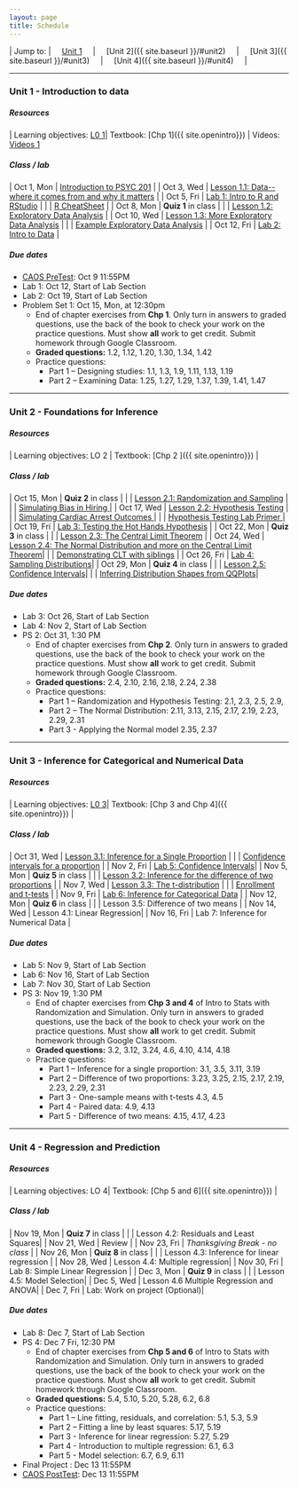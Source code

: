 ```yaml
---
layout: page
title: Schedule
---
```


| Jump to: | &nbsp;&nbsp;&nbsp; [Unit 1]({{site.baseurl}}/#unit1) &nbsp;&nbsp;&nbsp; | &nbsp;&nbsp;&nbsp; [Unit 2]({{ site.baseurl }}/#unit2) &nbsp;&nbsp;&nbsp; | &nbsp;&nbsp;&nbsp; [Unit 3]({{ site.baseurl }}/#unit3) &nbsp;&nbsp;&nbsp; | &nbsp;&nbsp;&nbsp; [Unit 4]({{ site.baseurl }}/#unit4) &nbsp;&nbsp;&nbsp; |

* * *

### <a name="unit1"></a> Unit 1 - Introduction to data

##### Resources

| Learning objectives: [L0 1]({{site.baseurl}}/los/#unit1)| Textbook: [Chp 1]({{ site.openintro}}) | Videos: [Videos 1](https://www.youtube.com/watch?list=PLkIselvEzpM6pZ76FD3NoCvvgkj_p-dE8&v=nEHFF1ADpWE)

##### Class / lab

| Oct 1, Mon  | [Introduction to PSYC 201](post/slides/intro.pdf)                                 |
| Oct 3, Wed  | [Lesson 1.1: Data--where it comes from and why it matters](post/slides/sampling.pdf)   |
| Oct 5, Fri  | [Lab 1: Intro to R and RStudio](post/labs/intro_to_r.html)                          |
|              | [R CheatSheet](post/rmd/r_cheatsheet.Rmd)                                          |
| Oct 8, Mon   |  **Quiz 1** in class                                                               |
|              | [Lesson 1.2: Exploratory Data Analysis](post/slides/eda.pdf)                 |
| Oct 10, Wed   | [Lesson 1.3: More Exploratory Data Analysis](post/slides/more_eda.pdf)          |
|              | [Example Exploratory Data Analysis](post/rmd/eda.Rmd) |
| Oct 12, Fri   | [Lab 2: Intro to Data](post/labs/intro_to_data.html)                               |

##### Due dates

* [CAOS PreTest](https://apps3.cehd.umn.edu/artist/user/scale_select.html): Oct 9 11:55PM
* Lab 1: Oct 12, Start of Lab Section
* Lab 2: Oct 19, Start of Lab Section
* Problem Set 1: Oct 15, Mon, at 12:30pm
  * End of chapter exercises from **Chp 1**. Only turn in answers to graded questions,
  use the back of the book to check your work on the practice questions. Must show
  **all** work to get credit. Submit homework through Google Classroom.
  * **Graded questions:** 1.2, 1.12, 1.20, 1.30, 1.34, 1.42
  * Practice questions:
      + Part 1 – Designing studies: 1.1, 1.3, 1.9, 1.11, 1.13, 1.19
      + Part 2 – Examining Data: 1.25, 1.27, 1.29, 1.37, 1.39, 1.41, 1.47

* * *

### <a name="unit2"></a> Unit 2 - Foundations for Inference

##### Resources

| Learning objectives: LO 2 | Textbook: [Chp 2 ]({{ site.openintro}}) |

##### Class / lab

| Oct 15, Mon  |  **Quiz 2** in class |
|             | [Lesson 2.1: Randomization and Sampling](post/slides/randomization.pdf) |
|             | [Simulating Bias in Hiring ](post/rmd/gender.Rmd) |
| Oct 17, Wed | [Lesson 2.2: Hypothesis Testing](post/slides/hypothesis_testing.pdf) |
|             | [Simulating Cardiac Arrest Outcomes ](post/rmd/cardiac.Rmd) |
|             | [Hypothesis Testing Lab Primer ](post/slides/lab_primer.pdf) |
| Oct 19, Fri | [Lab 3: Testing the Hot Hands Hypothesis](post/labs/hypothesis_testing.html) |
| Oct 22, Mon | **Quiz 3** in class |
|             | [Lesson 2.3: The Central Limit Theorem](post/slides/clt.pdf) |
| Oct 24, Wed | [Lesson 2.4: The Normal Distribution and more on the Central Limit Theorem](post/slides/normal.pdf)|
|             | [Demonstrating CLT with siblings](post/rmd/siblings.Rmd)    |
| Oct 26, Fri | [Lab 4: Sampling Distributions](post/labs/sampling_distributions.html)|
| Oct 29, Mon | **Quiz 4** in class |
|             | [Lesson 2.5: Confidence Intervals](post/slides/confidence_intervals.pdf)|
|             | [Inferring Distribution Shapes from QQPlots](post/rmd/qqplots.Rmd)|

##### Due dates

* Lab 3: Oct 26, Start of Lab Section
* Lab 4: Nov 2, Start of Lab Section
* PS 2: Oct 31, 1:30 PM
  * End of chapter exercises from **Chp 2**. Only turn in answers to graded questions,
  use the back of the book to check your work on the practice questions. Must show
  **all** work to get credit. Submit homework through Google Classroom.
  * **Graded questions:**  2.4, 2.10, 2.16, 2.18, 2.24, 2.38
  * Practice questions:
      + Part 1 – Randomization and Hypothesis Testing: 2.1, 2.3, 2.5, 2.9,
      + Part 2 – The Normal Distribution: 2.11, 3.13, 2.15, 2.17, 2.19, 2.23, 2.29, 2.31
      + Part 3 - Applying the Normal model 2.35, 2.37

* * *

### <a name="unit3"></a> Unit 3 - Inference for Categorical and Numerical Data

##### Resources

| Learning objectives: [L0 3]({{site.baseurl}}/los/#unit3)| Textbook: [Chp 3 and Chp 4]({{ site.openintro}}) |

##### Class / lab

| Oct 31, Wed | [Lesson 3.1: Inference for a Single Proportion](post/slides/inference_proportion.pdf) |
|             | [Confidence intervals for a proportion](post/rmd/one_prop_clt.Rmd) |
| Nov 2, Fri | [Lab 5: Confidence Intervals](post/labs/confidence_intervals.html)|
| Nov 5, Mon | **Quiz 5** in class |
|            | [Lesson 3.2: Inference for the difference of two proportions](post/slides/prop_diff.pdf) |
| Nov 7, Wed | [Lesson 3.3: The t-distribution](post/slides/t.pdf) |
|            | [Enrollment and t-tests](post/rmd/enrollment.Rmd) |
| Nov 9, Fri  | [Lab 6: Inference for Categorical Data](post/labs/inf_for_categorical_data.html) |
| Nov 12, Mon | **Quiz 6** in class |
|             | Lesson 3.5: Difference of two means |
| Nov 14, Wed | Lesson 4.1: Linear Regression|
| Nov 16, Fri | Lab 7: Inference for Numerical Data |

##### Due dates

* Lab 5: Nov 9, Start of Lab Section
* Lab 6: Nov 16, Start of Lab Section
* Lab 7: Nov 30, Start of Lab Section
* PS 3: Nov 19, 1:30 PM
  * End of chapter exercises from **Chp 3 and 4** of Intro to Stats with Randomization and Simulation. Only turn in answers to graded questions, use the back of the book to check your work on the practice questions. Must show **all** work to get credit. Submit homework through Google Classroom.
  * **Graded questions:** 3.2, 3.12, 3.24, 4.6, 4.10, 4.14, 4.18
  * Practice questions:
      + Part 1 – Inference for a single proportion: 3.1, 3.5, 3.11, 3.19
      + Part 2 – Difference of two proportions: 3.23, 3.25, 2.15, 2.17, 2.19, 2.23, 2.29, 2.31
      + Part 3 - One-sample means with t-tests 4.3, 4.5
      + Part 4 - Paired data: 4.9, 4.13
      + Part 5 - Difference of two means: 4.15, 4.17, 4.23


* * *

### <a name="unit4"></a> Unit 4 - Regression and Prediction

##### Resources

| Learning objectives: LO 4| Textbook: [Chp 5 and 6]({{ site.openintro}}) |

##### Class / lab

| Nov 19, Mon | **Quiz 7** in class |
|             | Lesson 4.2: Residuals and Least Squares|
| Nov 21, Wed | Review |
| Nov 23, Fri | *Thanksgiving Break - no class* |
| Nov 26, Mon | **Quiz 8** in class |
|             | Lesson 4.3: Inference for linear regression |
| Nov 28, Wed | Lesson 4.4: Multiple regression|
| Nov 30, Fri | Lab 8: Simple Linear Regression |
| Dec 3, Mon | **Quiz 9** in class |
|             | Lesson 4.5: Model Selection|
| Dec 5, Wed | Lesson 4.6 Multiple Regression and ANOVA|
| Dec 7, Fri  | Lab: Work on project (Optional)|

##### Due dates
* Lab 8: Dec 7, Start of Lab Section
* PS 4: Dec 7 Fri, 12:30 PM
   * End of chapter exercises from **Chp 5 and 6** of Intro to Stats with Randomization and Simulation. Only turn in answers to graded questions, use the back of the book to check your work on the practice questions. Must show **all** work to get credit. Submit homework through Google Classroom.
  * **Graded questions:** 5.4, 5.10, 5.20, 5.28, 6.2, 6.8
  * Practice questions:
      + Part 1 – Line fitting, residuals, and correlation: 5.1, 5.3, 5.9
      + Part 2 – Fitting a line by least squares: 5.17, 5.19
      + Part 3 - Inference for linear regression: 5.27, 5.29
      + Part 4 - Introduction to multiple regression: 6.1, 6.3
      + Part 5 - Model selection: 6.7, 6.9, 6.11
* Final Project : Dec 13 11:55PM
* [CAOS PostTest](https://apps3.cehd.umn.edu/artist/user/scale_select.html): Dec 13 11:55PM
